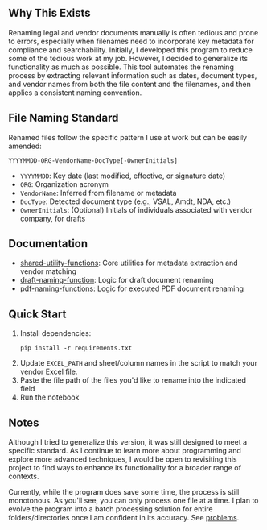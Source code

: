 ## Why This Exists

Renaming legal and vendor documents manually is often tedious and prone to errors, especially when filenames need to incorporate key metadata for compliance and searchability. Initially, I developed this program to reduce some of the tedious work at my job. However, I decided to generalize its functionality as much as possible. This tool automates the renaming process by extracting relevant information such as dates, document types, and vendor names from both the file content and the filenames, and then applies a consistent naming convention.

## File Naming Standard

Renamed files follow the specific pattern I use at work but can be easily amended: 

```
YYYYMMDD-ORG-VendorName-DocType[-OwnerInitials]
```
- `YYYYMMDD`: Key date (last modified, effective, or signature date)
- `ORG`: Organization acronym
- `VendorName`: Inferred from filename or metadata
- `DocType`: Detected document type (e.g., VSAL, Amdt, NDA, etc.)
- `OwnerInitials`: (Optional) Initials of individuals associated with vendor company, for drafts

## Documentation

- [shared-utility-functions](shared-utility-functions): Core utilities for metadata extraction and vendor matching
- [draft-naming-function](draft-naming-function): Logic for draft document renaming
- [pdf-naming-functions](pdf-naming-functions): Logic for executed PDF document renaming

## Quick Start

1. Install dependencies:
   ```
   pip install -r requirements.txt
   ```
2. Update `EXCEL_PATH` and sheet/column names in the script to match your vendor Excel file.
3. Paste the file path of the files you'd like to rename into the indicated field
4. Run the notebook

## Notes

Although I tried to generalize this version, it was still designed to meet a specific standard. As I continue to learn more about programming and explore more advanced techniques, I would be open to revisiting this project to find ways to enhance its functionality for a broader range of contexts.

Currently, while the program does save some time, the process is still monotonous. As you'll see, you can only process one file at a time. I plan to evolve the program into a batch processing solution for entire folders/directories once I am confident in its accuracy. See [problems](documentation/problems.md).
